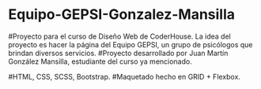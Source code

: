 # Equipo-GEPSI-Gonzalez-Mansilla
#Proyecto para el curso de Diseño Web de CoderHouse. La idea del proyecto es hacer la página del Equipo GEPSI, un grupo de psicólogos que brindan diversos servicios.
#Proyecto desarrollado por Juan Martín González Mansilla, estudiante del curso ya mencionado.

#HTML, CSS, SCSS, Bootstrap.
#Maquetado hecho en GRID + Flexbox.
